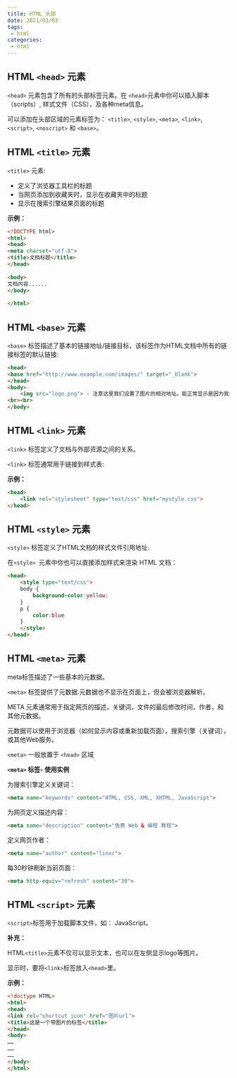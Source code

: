 ```yaml
---
title: HTML 头部
date: 2021/03/03
tags:
 - html
categories:
 - html
---
```


## HTML `<head>` 元素

`<head>` 元素包含了所有的头部标签元素。在 `<head>`元素中你可以插入脚本（scripts）, 样式文件（CSS），及各种meta信息。

可以添加在头部区域的元素标签为： `<title>`, `<style>`, `<meta>`, `<link>`, `<script>`, `<noscript>` 和 `<base>`。

## HTML `<title>` 元素

`<title>` 元素:

- 定义了浏览器工具栏的标题
- 当网页添加到收藏夹时，显示在收藏夹中的标题
- 显示在搜索引擎结果页面的标题

**示例：**

```html
<!DOCTYPE html>
<html>
<head> 
<meta charset="utf-8"> 
<title>文档标题</title>
</head>
 
<body>
文档内容......
</body>
 
</html>
```

## HTML `<base>` 元素

`<base>` 标签描述了基本的链接地址/链接目标，该标签作为HTML文档中所有的链接标签的默认链接:

```html
<head>
<base href="http://www.example.com/images/" target="_blank">
</head>
<body>
    <img src="logo.png"> - 注意这里我们设置了图片的相对地址。能正常显示是因为我们在 head 部分设置了 base 标签，该标签指定了页面上所有链接的默认 URL，所以该图片的访问地址为 "https://www.example.com/images/logo.png"
<br><br>
</body>
```

## HTML `<link>` 元素

`<link>` 标签定义了文档与外部资源之间的关系。

`<link>` 标签通常用于链接到样式表:

**示例：**

```html
<head>
	<link rel="stylesheet" type="text/css" href="mystyle.css">
</head>
```

## HTML `<style>` 元素

`<style>` 标签定义了HTML文档的样式文件引用地址.

在`<style> `元素中你也可以直接添加样式来渲染 HTML 文档：

```html
<head>
    <style type="text/css">
    body {
        background-color:yellow;
    }
    p {
        color:blue
    }
    </style>
</head>
```

## HTML `<meta>` 元素

meta标签描述了一些基本的元数据。

`<meta>` 标签提供了元数据.元数据也不显示在页面上，但会被浏览器解析。

META 元素通常用于指定网页的描述，关键词，文件的最后修改时间，作者，和其他元数据。

元数据可以使用于浏览器（如何显示内容或重新加载页面），搜索引擎（关键词），或其他Web服务。

`<meta>` 一般放置于 `<head>` 区域

**`<meta>` 标签- 使用实例**

为搜索引擎定义关键词：

```html
<meta name="keywords" content="HTML, CSS, XML, XHTML, JavaScript">
```

为网页定义描述内容：

```html
<meta name="description" content="免费 Web & 编程 教程">
```

定义网页作者：

```html
<meta name="author" content="linxc">
```

每30秒钟刷新当前页面：

```html
<meta http-equiv="refresh" content="30">
```

## HTML `<script>` 元素

`<script>`标签用于加载脚本文件，如： JavaScript。

**补充：**

HTML`<title>`元素不仅可以显示文本，也可以在左侧显示logo等图片。

显示时，要将`<link>`标签放入`<head>`里。

**示例：**

```html
<!doctype HTML>
<html>
<head>
<link rel="shortcut icon" href="图片url">
<title>这是一个带图片的标签</title>
</head>
<body>
……
……
……
</body>
</html>
```

